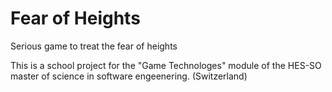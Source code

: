 # Fear of Heights
Serious game to treat the fear of heights

This is a school project for the "Game Technologes" module of the HES-SO master of science in software engeenering. (Switzerland)
